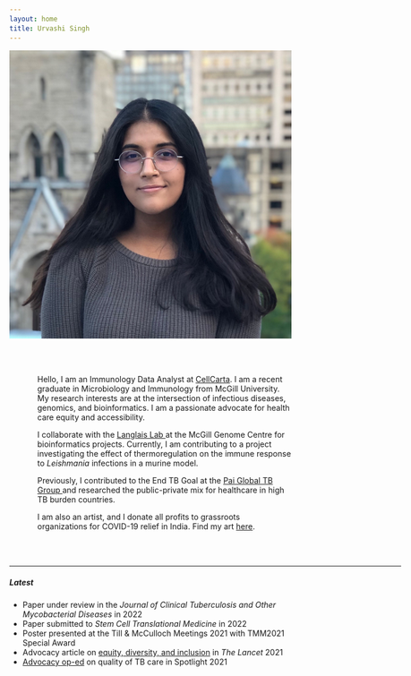 ```yaml
---
layout: home
title: Urvashi Singh
---
```

<div class="container px-5">
    <div class="row">
        <div class="col-md-4" style="padding-bottom: 30px">
            <img src="/images/Headshot_Urvashi_S.jpg" class="img-fluid rounded-circle">
        </div>
        <br>
        <div class="col-md-8">
            <p style="padding-left: 50px">Hello, I am an Immunology Data Analyst at <a class="a-link" href="https://cellcarta.com/" target="_blank">CellCarta</a>. I am a recent graduate in Microbiology and Immunology from McGill University. My research interests are at the intersection of infectious diseases, genomics, and bioinformatics. I am a passionate advocate for health care equity and accessibility.</p>
            <p style="padding-left: 50px">I collaborate with the <a class="a-link" href="https://www.langlaislab.com/" target="_blank"> Langlais Lab </a> at the McGill Genome Centre for bioinformatics projects. Currently, I am contributing to a project investigating the effect of thermoregulation on the immune response to <i>Leishmania</i> infections in a murine model.</p>
            <p style="padding-left: 50px"> Previously, I contributed to the End TB Goal at the <a class="a-link" href="https://www.paitbgroup.org/" target="_blank"> Pai Global TB Group </a> and researched the public-private mix for healthcare in high TB burden countries.</p>
            <p style="padding-left: 50px">I am also an artist, and I donate all profits to grassroots organizations for COVID-19 relief in India. Find my art <a class="a-link" href="https://www.whatapaagal.com/" target="_blank">here</a>.</p>
        </div>
    </div>
</div>


<br><br>
<hr width="700px;" style="height:1px" color="#f7c854">
<!--<div class="container pt-4" style="background-color: #f7c854">-->
<div class="container px-5">
    <h5 class="page-heading">Latest</h5>
    <ul>
    <li class="text-left"> Paper under review in the <i>Journal of Clinical Tuberculosis and Other Mycobacterial Diseases</i> in 2022 </li>
    <li class="text-left"> Paper submitted to <i> Stem Cell Translational Medicine </i> in 2022 </li>  
    <li class="text-left"> Poster presented at the Till & McCulloch Meetings 2021 with TMM2021 Special Award </li>
    <li class="text-left">Advocacy article on <a class="a-link" href="https://www.thelancet.com/journals/lancet/article/PIIS0140-6736(20)32627-1/fulltext">equity, diversity, and inclusion</a> in <i>The Lancet</i> 2021</li>
    <li class="text-left"><a class="a-link" href="https://www.spotlightnsp.co.za/2021/10/21/opinion-quality-tuberculosis-care-starts-with-people/">Advocacy op-ed</a> on quality of TB care in Spotlight 2021</li>
    </ul>
    <br>
</div>

<br><br>